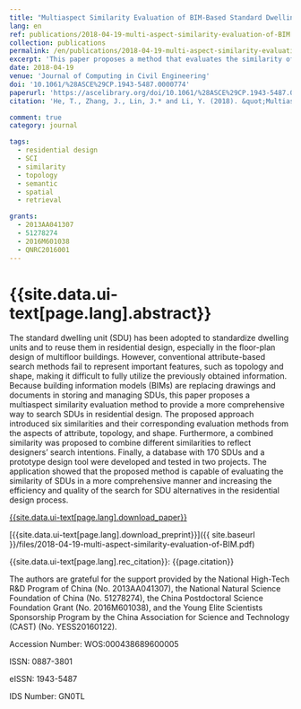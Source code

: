 ```yaml
---
title: "Multiaspect Similarity Evaluation of BIM-Based Standard Dwelling Units for Residential Design"
lang: en
ref: publications/2018-04-19-multi-aspect-similarity-evaluation-of-BIM
collection: publications
permalink: /en/publications/2018-04-19-multi-aspect-similarity-evaluation-of-BIM
excerpt: 'This paper proposes a method that evaluates the similarity of BIM-based standard dwelling unit from the aspects of attribute, topology, and shape.'
date: 2018-04-19
venue: 'Journal of Computing in Civil Engineering'
doi: '10.1061/%28ASCE%29CP.1943-5487.0000774'
paperurl: 'https://ascelibrary.org/doi/10.1061/%28ASCE%29CP.1943-5487.0000774'
citation: 'He, T., Zhang, J., Lin, J.* and Li, Y. (2018). &quot;Multiaspect Similarity Evaluation of BIM-Based Standard Dwelling Units for Residential Design&quot; <i>Journal of Computing in Civil Engineering</i>. 32(5): 04018032. doi: 10.1061/(ASCE)CP.1943-5487.0000774'

comment: true
category: journal

tags: 
  - residential design
  - SCI
  - similarity
  - topology
  - semantic
  - spatial
  - retrieval

grants:
  - 2013AA041307
  - 51278274
  - 2016M601038
  - QNRC2016001
---
```



{{site.data.ui-text[page.lang].abstract}}
====

The standard dwelling unit (SDU) has been adopted to standardize dwelling units and to reuse them in residential design, especially in the floor-plan design of multifloor buildings. However, conventional attribute-based search methods fail to represent important features, such as topology and shape, making it difficult to fully utilize the previously obtained information. Because building information models (BIMs) are replacing drawings and documents in storing and managing SDUs, this paper proposes a multiaspect similarity evaluation method to provide a more comprehensive way to search SDUs in residential design. The proposed approach introduced six similarities and their corresponding evaluation methods from the aspects of attribute, topology, and shape. Furthermore, a combined similarity was proposed to combine different similarities to reflect designers’ search intentions. Finally, a database with 170 SDUs and a prototype design tool were developed and tested in two projects. The application showed that the proposed method is capable of evaluating the similarity of SDUs in a more comprehensive manner and increasing the efficiency and quality of the search for SDU alternatives in the residential design process.

[{{site.data.ui-text[page.lang].download_paper}}](https://ascelibrary.org/doi/10.1061/%28ASCE%29CP.1943-5487.0000774)

[{{site.data.ui-text[page.lang].download_preprint}}]({{ site.baseurl }}/files/2018-04-19-multi-aspect-similarity-evaluation-of-BIM.pdf)

{{site.data.ui-text[page.lang].rec_citation}}: {{page.citation}}

The authors are grateful for the support provided by the National High-Tech R&D Program of China (No. 2013AA041307), the National Natural Science Foundation of China (No. 51278274), the China Postdoctoral Science Foundation Grant (No. 2016M601038), and the Young Elite Scientists Sponsorship Program by the China Association for Science and Technology (CAST) (No. YESS20160122).

Accession Number: WOS:000438689600005

ISSN: 0887-3801

eISSN: 1943-5487

IDS Number: GN0TL